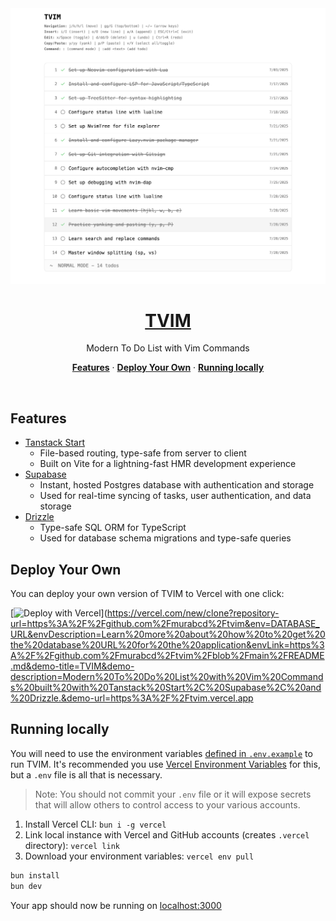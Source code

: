 <a href="https://tvim.vercel.app">
<img alt="Modern To Do List with Vim Commands" src="./public/preview/tvim.png">
  <h1 align="center">TVIM</h1>
</a>

<p align="center">
  Modern To Do List with Vim Commands
</p>

<p align="center">
  <a href="#features"><strong>Features</strong></a> ·
  <a href="#deploy-your-own"><strong>Deploy Your Own</strong></a> ·
  <a href="#running-locally"><strong>Running locally</strong></a>
</p>
<br/>

## Features

- [Tanstack Start](https://tanstack.com/start/latest)
  - File-based routing, type-safe from server to client
  - Built on Vite for a lightning-fast HMR development experience
- [Supabase](https://supabase.com)
  - Instant, hosted Postgres database with authentication and storage
  - Used for real-time syncing of tasks, user authentication, and data storage
- [Drizzle](https://orm.drizzle.team)
  - Type-safe SQL ORM for TypeScript
  - Used for database schema migrations and type-safe queries

## Deploy Your Own

You can deploy your own version of TVIM to Vercel with one click:

[![Deploy with Vercel](https://vercel.com/button)](https://vercel.com/new/clone?repository-url=https%3A%2F%2Fgithub.com%2Fmurabcd%2Ftvim&env=DATABASE_URL&envDescription=Learn%20more%20about%20how%20to%20get%20the%20database%20URL%20for%20the%20application&envLink=https%3A%2F%2Fgithub.com%2Fmurabcd%2Ftvim%2Fblob%2Fmain%2FREADME.md&demo-title=TVIM&demo-description=Modern%20To%20Do%20List%20with%20Vim%20Commands%20built%20with%20Tanstack%20Start%2C%20Supabase%2C%20and%20Drizzle.&demo-url=https%3A%2F%2Ftvim.vercel.app

## Running locally

You will need to use the environment variables [defined in `.env.example`](.env.example) to run TVIM. It's recommended you use [Vercel Environment Variables](https://vercel.com/docs/projects/environment-variables) for this, but a `.env` file is all that is necessary.

> Note: You should not commit your `.env` file or it will expose secrets that will allow others to control access to your various accounts.

1. Install Vercel CLI: `bun i -g vercel`
2. Link local instance with Vercel and GitHub accounts (creates `.vercel` directory): `vercel link`
3. Download your environment variables: `vercel env pull`

```bash
bun install
bun dev
```

Your app should now be running on [localhost:3000](http://localhost:3000/)
